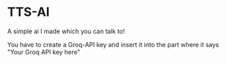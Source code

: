 # TTS-AI
A simple ai I made which you can talk to!

You have to create a Groq-API key and insert it into the part where it says "Your Groq API key here"
